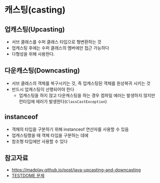 # 캐스팅(casting)
## 업캐스팅(Upcasting)
- 서브 클래스를 수퍼 클래스 타입으로 형변환하는 것
- 업캐스팅 후에는 수퍼 클래스의 멤버에만 접근 가능하다
- 다형성을 위해 사용한다.

## 다운캐스팅(Downcasting)
- 서브 클래스의 객체를 복구시키는 것, 즉 업캐스팅된 객체를 원상복귀 시키는 것
- 반드시 업캐스팅이 선행되어야 한다
    - 업캐스팅을 하지 않고 다운캐스팅을 하는 경우 컴파일 에러는 발생하지 않지만 런타임에 에러가 발생한다(`ClassCastException`)

## instanceof
- 객체의 타입을 구분하기 위해 instanceof 연산자를 사용할 수 있음
- 업캐스팅했을 때 객체 타입을 구분하는 데에 
- 참조형 타입에만 사용할 수 있다

## 참고자료
- https://madplay.github.io/post/java-upcasting-and-downcasting
- [TESTDOME 문제](https://www.testdome.com/questions/java/cache-casting/109977)
